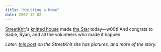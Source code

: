 ```yaml
---
title: "Knitting a Home"
date: 2007-12-02
---
```

<a href="http://www.streetknit.ca">StreetKnit</a>'s <a href="http://www.thestar.com/News/article/281774">knitted house</a> made <a href="http://www.thestar.com">the Star</a> today—w00t!  And congrats to Sadie, Ryan, and all the volunteers who made it happen.

<em>Later: <a href="http://www.streetknit.ca/?p=56">this post</a> on the StreetKnit site has pictures, and more of the story.</em>
